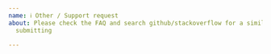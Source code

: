 ```yaml
---
name: ℹ️ Other / Support request
about: Please check the FAQ and search github/stackoverflow for a similar issue before
  submitting

---
```




